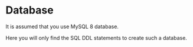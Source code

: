 # Database
It is assumed that you use MySQL 8 database.

Here you will only find the SQL DDL statements to create such a database.
